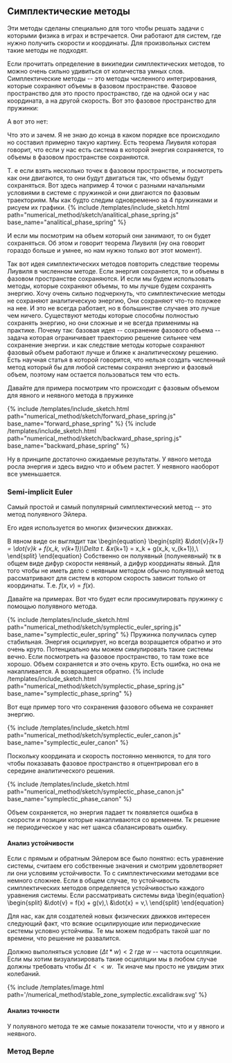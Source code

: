 </div>

## Симплектические методы

<div>
Эти методы сделаны специально для того чтобы решать задачи с которыми физика в играх и встречается. 
Они работают для систем, где нужно получить скорости и координаты. Для произвольных систем такие методы не подходят.

Если прочитать определение в википедии симплектических методов, то можно очень сильно удивиться от количества умных слов.
Симплектические методы -- это методы численного интегрирования, которые сохраняют объемы в фазовом пространстве.
Фазовое пространство для это просто пространство, где на одной оси у нас координата, а на другой скорость.
Вот это фазовое пространство для пружинки:

А вот это нет:



Что это и зачем. Я не знаю до конца в каком порядке все происходило но составил примерно такую картину. 
Есть теорема Лиувиля которая говорит, что если у нас есть система в которой энергия сохраняется, то объемы в фазовом пространстве сохраняются.

Т. е если взять несколько точек в фазовом пространстве, и посмотреть как они двигаются, то они будут двигаться так, что объемы будут сохраняться. Вот здесь например 4 точки с разными начальными условиями в системе с пружинкой и они двигаются по фазовым траекториям. 
Мы как будто следим одновременно за 4 пружинками и рисуем их графики. 
{% include /templates/include_sketch.html path="numerical_method/sketch/analitical_phase_spring.js" base_name="analitical_phase_spring" %}

И если мы посмотрим на объем который они занимают, то он будет сохраняться.
Об этом и говорит теорема Лиувиля (ну она говорит гораздо больше и умнее, но нам нужно только вот этот момент).

Так вот идея симплектических методов повторить следствие теоремы Лиувиля в численном методе. Если энергия сохраняется, то и объемы в фазовом пространстве сохраняются. И если мы будем использовать методы, которые сохраняют объемы, то мы лучше будем сохранять энергию. 
Хочу очень сильно подчеркнуть, что симплектические методы не сохраняют аналитическую энергию, Они сохраняют что-то похожее на нее. 
И это не всегда работает, но в большинстве случаев это лучше чем ничего.
Существуют методы которые способны полностью сохранять энергию, но они сложные и не всегда применимы на практике. 
Почему так: базовая идея -- сохранение фазового объема -- задача которая ограничивает траекторию решение сильнее чем сохранение энергии. и как следствие методы которые сохраняют фазовый объем работают лучше и ближе к аналитическому решению.
Есть научная статья в которой говорится, что нельзя создать численный метод который бы для любой системы сохранял энергию и фазовый объем, поэтому нам остается пользоваться тем что есть.

Давайте для примера посмотрим что происходит с фазовым объемом для явного и неявного метода в пружинке

{% include /templates/include_sketch.html path="numerical_method/sketch/forward_phase_spring.js" base_name="forward_phase_spring" %}
{% include /templates/include_sketch.html path="numerical_method/sketch/backward_phase_spring.js" base_name="backward_phase_spring" %}

Ну в принципе достаточно ожидаемые результаты. У явного метода росла энергия и здесь видно что и объем растет. У неявного наоборот все уменьшается.

<!-- 
Вот так выглядит фазовое пространство для пушки
{% include /templates/include_sketch.html path="numerical_method/sketch/forward_phase_canon.js" base_name="forward_phase_canon" %}
 -->
</div>

### Semi-implicit Euler

<div>
Самый простой и самый популярный симплектический метод -- это метод полуявного Эйлера. 

Его идея используется во многих физических движках. 

В явном виде он выглядит так
\begin{equation}
    \begin{split}
        &\dot{v}_{k+1} = \dot{v}_k + f(x_k, v_{k+1})\Delta t.
        &x_{k+1} = x_k + g(x_k, v_{k+1}),\\
    \end{split}
\end{equation}
Собственно он полуявный (полунеявный) тк в общем виде дифур скорости неявный, а дифур координаты явный.
Для того чтобы не иметь дело с неявным методом обычно полуявный метод рассматривают для систем в котором скорость зависит только от координаты.
Т.е. $f(x, v) = f(x)$.



Давайте на примерах. Вот что будет если просимулировать пружинку с помощью полуявного метода. 

{% include /templates/include_sketch.html path="numerical_method/sketch/symplectic_euler_spring.js" base_name="symplectic_euler_spring" %}
Пружинка получилась супер стабильная. Энергия осцилирует, но всегда возращается обратно и это очень круто. Потенциально мы можем симулировать такие системы вечно. 
Если посмотреть на фазовое пространство, то там тоже все хорошо. Объем сохраняется и это очень круто. 
Есть ошибка, но она не накапливается. А возвращается обратно.
{% include /templates/include_sketch.html path="numerical_method/sketch/symplectic_phase_spring.js" base_name="symplectic_phase_spring" %}

Вот еще пример того что сохранения фазового объема не сохраняет энергию. 

{% include /templates/include_sketch.html path="numerical_method/sketch/symplectic_euler_canon.js" base_name="symplectic_euler_canon" %}

Поскольку координата и скорость постоянно меняются, то для того чтобы показавать фазовое пространство я отцентрировал его в середине аналитического решения.

{% include /templates/include_sketch.html path="numerical_method/sketch/symplectic_phase_canon.js" base_name="symplectic_phase_canon" %}

Объем сохраняется, но энергия падает тк появляется ошибка в скорости и позиции которые накапливаются со временем. 
Тк решение не периодическое у нас нет шанса сбалансировать ошибку.


</div>

#### Анализ устойчивости

<div>

Если с прямым и обратным Эйлером все было понятно: есть уравнение системы, считаем его собственные значения и смотрим удовлетворяет ли они  условиям устойчивости. То с симплектическими методами все немного сложнее. Если в общем случае, то устойчивость симплектических методов определяется устойчивостью каждого уравнения системы. 
Если рассматривать системы вида 
\begin{equation}
    \begin{split}
        &\dot{v} = f(x) + g(v),\\
        &\dot{x} = v,\\
    \end{split}
\end{equation}

Для нас, как для создателей новых физических движков интересен следующий факт, что всякие осцилирующие или периодические системы условно устойчивы. Те мы можем подобрать такой шаг по времени, что решение не развалится.

Должно выполняться условие $(\Delta t * w) < 2$  где $w$ -- частота осцилляции. Если мы хотим визуализировать такие осциляции мы в любом случае должны требовать чтобы $\Delta t << w$.  Тк иначе мы просто не увидим этих колебаний. 

{% include /templates/image.html path='/numerical_method/stable_zone_symplectic.excalidraw.svg' %}

</div>

#### Анализ точности

<div>


У полуявного метода те же самые показатели точности, что и у явного и неявного. 


</div>

### Метод Верле

<div>



